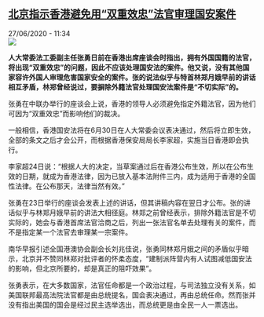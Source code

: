 <!--1593251722000-->
[北京指示香港避免用“双重效忠”法官审理国安案件](http://www.rfi.fr//cn/%E4%B8%AD%E5%9B%BD/20200627-%E5%8C%97%E4%BA%AC%E6%8C%87%E7%A4%BA%E9%A6%99%E6%B8%AF%E9%81%BF%E5%85%8D%E7%94%A8-%E5%8F%8C%E9%87%8D%E6%95%88%E5%BF%A0-%E6%B3%95%E5%AE%98%E5%AE%A1%E7%90%86%E5%9B%BD%E5%AE%89%E6%A1%88%E4%BB%B6)
------

<div>27/06/2020 - 11:34</div><img src="https://s.rfi.fr/media/display/cbb5331c-a895-11ea-a90a-005056a98db9/w:310/p:16x9/HK0607-1.jpg"><p><strong>人大常委法工委副主任张勇日前在香港出席座谈会时指出，拥有外国国籍的法官，将出现“双重效忠”的问题，因此不应该处理国安法的案件。他又说，没有其他国家容许外国人审理危害国家安全的案件。张的说法似乎与特首林郑月娥早前的讲话相互矛盾，林郑曾经说过，要摒除外籍法官处理国安法案件是“不切实际”的。</strong></p><div class="t-content__body u-clearfix"><div class="m-interstitial"></div><p>张勇在中联办举行的座谈会上说，香港的领导人必须避免指定外籍法官，因为他们可因为“双重效忠”而影响他们的裁决。</p><p>一般相信，香港国安法将在6月30日在人大常委会议表决通过，然后将立即生效，全部的条文之后才会公开，而根据香港保安局局长李家超，实施当日香港即会执行。</p><p>李家超24日说：“根据人大的决定，当草案通过后在香港公布生效，所以在公布生效的日期，就成为香港法律，因为已放入基本法附件三内，成为适用于香港的全国性法律。在公布那天，法律当然有效。”</p><p>张勇在23日举行的座谈会发表上述的讲话，但其讲稿内容在翌日才公布。张的讲话似乎与林郑月娥早前的讲法大相径庭。林郑之前曾经表示，排除外籍法官是不切实际的，她会与香港首席法官洽商之后，列出一张法官名单去处理有关的案件，而不是指定某一个法官去审理某一宗案件。</p><p>南华早报引述全国港澳协会副会长刘兆佳说，张勇同林郑月娥之间的矛盾似乎暗示，北京并不赞同林郑对批评者的怀柔态度，“建制派阵营内有人试图减低国安法的影响，但北京所要的，却是真正的阻吓效果”。</p><p>张勇表示，在大多数国家，法官任命都是一个政治过程，与司法独立没有关系，如美国联邦最高法院法官都是由总统提名，国会表决通过，再由总统任命。然而张并没有指出美国的国会是经过民主选举选出，而总统更是由全民一人一票选出。</p><div class="o-self-promo o-self-promo--nl o-self-promo--hidden" data-selfpromo-newsletter></div><div class="o-self-promo o-self-promo--app o-self-promo--hidden" data-selfpromo-app></div></div>
